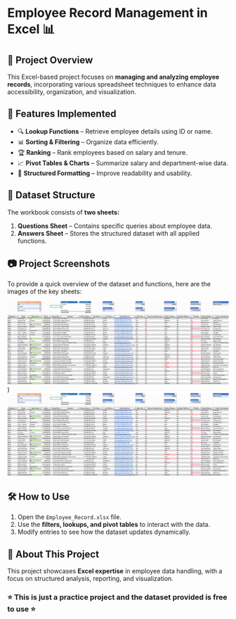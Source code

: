 # Employee Record Management in Excel 📊  

## 📌 Project Overview  
This Excel-based project focuses on **managing and analyzing employee records**, incorporating various spreadsheet techniques to enhance data accessibility, organization, and visualization.  

## 🚀 Features Implemented  
- 🔍 **Lookup Functions** – Retrieve employee details using ID or name.  
- 📊 **Sorting & Filtering** – Organize data efficiently.  
- 🏆 **Ranking** – Rank employees based on salary and tenure.  
- 📈 **Pivot Tables & Charts** – Summarize salary and department-wise data.  
- 🎨 **Structured Formatting** – Improve readability and usability.  

## 📂 Dataset Structure  
The workbook consists of **two sheets:**  
1. **Questions Sheet** – Contains specific queries about employee data.  
2. **Answers Sheet** – Stores the structured dataset with all applied functions.  

## 📷 Project Screenshots  
To provide a quick overview of the dataset and functions, here are the images of the key sheets:  

![Questions Sheet](https://github.com/abhishek5371/Excel-Practice-Project/blob/main/answers.png)) 
![Answers Sheet](https://github.com/abhishek5371/Excel-Practice-Project/blob/main/answers.png)  

## 🛠 How to Use  
1. Open the `Employee_Record.xlsx` file.  
2. Use the **filters, lookups, and pivot tables** to interact with the data.  
3. Modify entries to see how the dataset updates dynamically.  

## 📜 About This Project  
This project showcases **Excel expertise** in employee data handling, with a focus on structured analysis, reporting, and visualization.  

### ⭐ This is just a practice project and the dataset provided is free to use ⭐  

